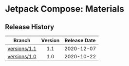 # Jetpack Compose: Materials


## Release History

| Branch                                                       | Version | Release Date |
| ------------------------------------------------------------ | :-----: | :----------: |
| [versions/1.1](https://github.com/raywenderlich/jcomp-materials/tree/versions/1.1) |   1.1   |  2020-12-07  |
| [versions/1.0](https://github.com/raywenderlich/jcomp-materials/tree/versions/1.0) |   1.0   |  2020-10-22  |
